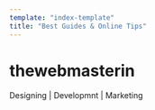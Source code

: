 ```yaml
---
template: "index-template"
title: "Best Guides & Online Tips"
---
```


# thewebmasterin

Designing | Developmnt | Marketing
